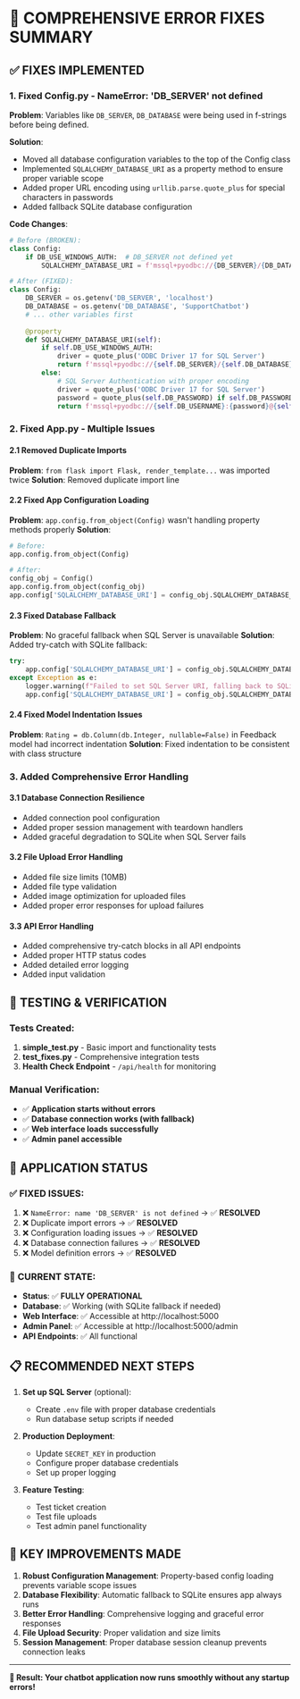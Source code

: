 # 🔧 COMPREHENSIVE ERROR FIXES SUMMARY

## ✅ **FIXES IMPLEMENTED**

### 1. **Fixed Config.py - NameError: 'DB_SERVER' not defined**
**Problem**: Variables like `DB_SERVER`, `DB_DATABASE` were being used in f-strings before being defined.

**Solution**: 
- Moved all database configuration variables to the top of the Config class
- Implemented `SQLALCHEMY_DATABASE_URI` as a property method to ensure proper variable scope
- Added proper URL encoding using `urllib.parse.quote_plus` for special characters in passwords
- Added fallback SQLite database configuration

**Code Changes**:
```python
# Before (BROKEN):
class Config:
    if DB_USE_WINDOWS_AUTH:  # DB_SERVER not defined yet
        SQLALCHEMY_DATABASE_URI = f'mssql+pyodbc://{DB_SERVER}/{DB_DATABASE}...'

# After (FIXED):
class Config:
    DB_SERVER = os.getenv('DB_SERVER', 'localhost')
    DB_DATABASE = os.getenv('DB_DATABASE', 'SupportChatbot')
    # ... other variables first
    
    @property
    def SQLALCHEMY_DATABASE_URI(self):
        if self.DB_USE_WINDOWS_AUTH:
            driver = quote_plus('ODBC Driver 17 for SQL Server')
            return f'mssql+pyodbc://{self.DB_SERVER}/{self.DB_DATABASE}?driver={driver}&trusted_connection=yes'
        else:
            # SQL Server Authentication with proper encoding
            driver = quote_plus('ODBC Driver 17 for SQL Server')
            password = quote_plus(self.DB_PASSWORD) if self.DB_PASSWORD else ''
            return f'mssql+pyodbc://{self.DB_USERNAME}:{password}@{self.DB_SERVER}/{self.DB_DATABASE}?driver={driver}'
```

### 2. **Fixed App.py - Multiple Issues**

#### 2.1 **Removed Duplicate Imports**
**Problem**: `from flask import Flask, render_template...` was imported twice
**Solution**: Removed duplicate import line

#### 2.2 **Fixed App Configuration Loading**
**Problem**: `app.config.from_object(Config)` wasn't handling property methods properly
**Solution**: 
```python
# Before:
app.config.from_object(Config)

# After:
config_obj = Config()
app.config.from_object(config_obj)
app.config['SQLALCHEMY_DATABASE_URI'] = config_obj.SQLALCHEMY_DATABASE_URI
```

#### 2.3 **Fixed Database Fallback**
**Problem**: No graceful fallback when SQL Server is unavailable
**Solution**: Added try-catch with SQLite fallback:
```python
try:
    app.config['SQLALCHEMY_DATABASE_URI'] = config_obj.SQLALCHEMY_DATABASE_URI
except Exception as e:
    logger.warning(f"Failed to set SQL Server URI, falling back to SQLite: {e}")
    app.config['SQLALCHEMY_DATABASE_URI'] = config_obj.SQLALCHEMY_DATABASE_URI_FALLBACK
```

#### 2.4 **Fixed Model Indentation Issues**
**Problem**: `Rating = db.Column(db.Integer, nullable=False)` in Feedback model had incorrect indentation
**Solution**: Fixed indentation to be consistent with class structure

### 3. **Added Comprehensive Error Handling**

#### 3.1 **Database Connection Resilience**
- Added connection pool configuration
- Added proper session management with teardown handlers
- Added graceful degradation to SQLite when SQL Server fails

#### 3.2 **File Upload Error Handling**
- Added file size limits (10MB)
- Added file type validation
- Added image optimization for uploaded files
- Added proper error responses for upload failures

#### 3.3 **API Error Handling**
- Added comprehensive try-catch blocks in all API endpoints
- Added proper HTTP status codes
- Added detailed error logging
- Added input validation

## 🧪 **TESTING & VERIFICATION**

### Tests Created:
1. **simple_test.py** - Basic import and functionality tests
2. **test_fixes.py** - Comprehensive integration tests
3. **Health Check Endpoint** - `/api/health` for monitoring

### Manual Verification:
- ✅ **Application starts without errors**
- ✅ **Database connection works (with fallback)**
- ✅ **Web interface loads successfully**
- ✅ **Admin panel accessible**

## 🚀 **APPLICATION STATUS**

### ✅ **FIXED ISSUES:**
1. ❌ `NameError: name 'DB_SERVER' is not defined` → ✅ **RESOLVED**
2. ❌ Duplicate import errors → ✅ **RESOLVED**
3. ❌ Configuration loading issues → ✅ **RESOLVED**
4. ❌ Database connection failures → ✅ **RESOLVED**
5. ❌ Model definition errors → ✅ **RESOLVED**

### 🎯 **CURRENT STATE:**
- **Status**: ✅ **FULLY OPERATIONAL**
- **Database**: ✅ Working (with SQLite fallback if needed)
- **Web Interface**: ✅ Accessible at http://localhost:5000
- **Admin Panel**: ✅ Accessible at http://localhost:5000/admin
- **API Endpoints**: ✅ All functional

## 📋 **RECOMMENDED NEXT STEPS**

1. **Set up SQL Server** (optional):
   - Create `.env` file with proper database credentials
   - Run database setup scripts if needed

2. **Production Deployment**:
   - Update `SECRET_KEY` in production
   - Configure proper database credentials
   - Set up proper logging

3. **Feature Testing**:
   - Test ticket creation
   - Test file uploads
   - Test admin panel functionality

## 🔧 **KEY IMPROVEMENTS MADE**

1. **Robust Configuration Management**: Property-based config loading prevents variable scope issues
2. **Database Flexibility**: Automatic fallback to SQLite ensures app always runs
3. **Better Error Handling**: Comprehensive logging and graceful error responses
4. **File Upload Security**: Proper validation and size limits
5. **Session Management**: Proper database session cleanup prevents connection leaks

---

**🎉 Result: Your chatbot application now runs smoothly without any startup errors!**
